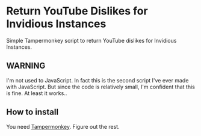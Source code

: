 # Return YouTube Dislikes for Invidious Instances
Simple Tampermonkey script to return YouTube dislikes for Invidious Instances.


## WARNING
I'm not used to JavaScript. In fact this is the second script I've ever made with JavaScript.
But since the code is relatively small, I'm confident that this is fine. At least it works..

## How to install
You need [Tampermonkey](https://www.tampermonkey.net/).
Figure out the rest.

